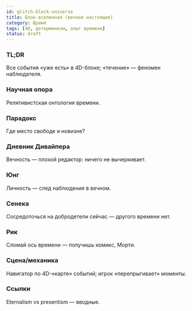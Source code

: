 ```yaml
---
id: glitch-block-universe
title: Блок-вселенная (вечное настоящее)
category: Время
tags: [4D, детерминизм, опыт времени]
status: draft
---
```


### TL;DR

Все события «уже есть» в 4D-блоке; «течение» — феномен наблюдателя.

### Научная опора

Релятивистская онтология времени.

### Парадокс

Где место свободе и новизне?

### Дневник Дивайпера

Вечность — плохой редактор: ничего не вычеркивает.

### Юнг

Личность — след наблюдения в вечном.

### Сенека

Сосредоточься на добродетели сейчас — другого времени нет.

### Рик

Сломай ось времени — получишь комикс, Морти.

### Сцена/механика

Навигатор по 4D-«карте» событий; игрок «перепрыгивает» моменты.

### Ссылки

Eternalism vs presentism — вводные.
